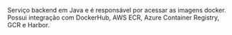 Serviço backend em Java e é responsável por acessar as imagens docker. Possui integração com DockerHub, AWS ECR, Azure Container Registry, GCR e Harbor.